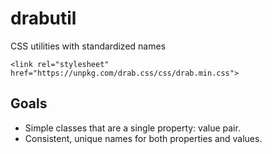 # drabutil

CSS utilities with standardized names

`<link rel="stylesheet" href="https://unpkg.com/drab.css/css/drab.min.css">`

## Goals

- Simple classes that are a single property: value pair.
- Consistent, unique names for both properties and values.
